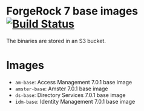 # ForgeRock 7 base images [![Build Status](http://ec2-34-247-254-186.eu-west-1.compute.amazonaws.com/api/badges/amido/fr-70-docker/status.svg)](http://ec2-34-247-254-186.eu-west-1.compute.amazonaws.com/amido/fr-70-docker/)

The binaries are stored in an S3 bucket.

# Images

- `am-base`: Access Management 7.0.1 base image
- `amster-base`: Amster 7.0.1 base image
- `ds-base`: Directory Services 7.0.1 base image
- `idm-base`: Identity Management 7.0.1 base image
